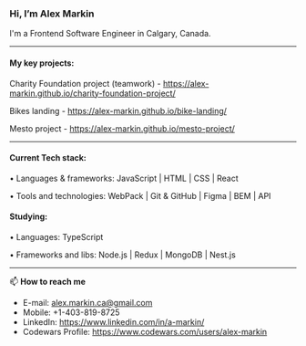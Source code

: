### Hi, I’m Alex Markin

I'm a Frontend Software Engineer in Calgary, Canada.

------


#### My key projects:

Charity Foundation project (teamwork) - https://alex-markin.github.io/charity-foundation-project/

Bikes landing - https://alex-markin.github.io/bike-landing/

Mesto project - https://alex-markin.github.io/mesto-project/ 

------
#### Current Tech stack:


• Languages & frameworks: JavaScript | HTML | CSS | React

• Tools and technologies: WebPack | Git & GitHub | Figma | BEM | API

#### Studying:


• Languages: TypeScript

• Frameworks and libs:  Node.js | Redux | MongoDB | Nest.js

------

📫  **How to reach me**

- E-mail: alex.markin.ca@gmail.com
- Mobile: +1-403-819-8725
- LinkedIn: https://www.linkedin.com/in/a-markin/
- Codewars Profile: https://www.codewars.com/users/alex-markin
